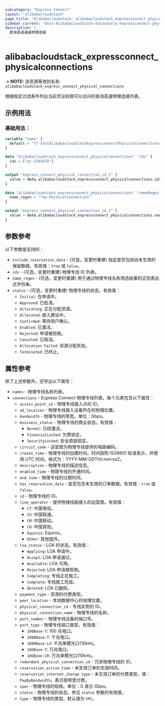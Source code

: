 ```yaml
---
subcategory: "Express Connect"
layout: "alibabacloudstack"
page_title: "Alibabacloudstack: alibabacloudstack_expressconnect_physicalconnections"
sidebar_current: "docs-Alibabacloudstack-datasource-expressconnect-physicalconnections"
description: |- 
  查询高速通道物理连接
---
```


# alibabacloudstack_expressconnect_physicalconnections
-> **NOTE:** 该资源等效别名有: `alibabacloudstack_express_connect_physical_connections`

根据指定过滤条件列出当前凭证权限可以访问的查询高速物理连接列表。

## 示例用法

### 基础用法：

```terraform
variable "name" {
  default = "tf-testAlibabacloudstackExpressconnectPhysicalConnections45872"
}

data "alibabacloudstack_expressconnect_physicalconnections" "ids" {
  ids = ["pc-2345678"]
}

output "express_connect_physical_connection_id_1" {
  value = data.alibabacloudstack_expressconnect_physicalconnections.ids.connections.0.id
}

data "alibabacloudstack_expressconnect_physicalconnections" "nameRegex" {
  name_regex = "^my-PhysicalConnection"
}

output "express_connect_physical_connection_id_2" {
  value = data.alibabacloudstack_expressconnect_physicalconnections.nameRegex.connections.0.id
}
```

## 参数参考

以下参数是支持的：

* `include_reservation_data` - (可选，变更时重建) 指定是否包括尚未生效的保留数据。有效值：`true` 或 `false`。
* `ids` - (可选，变更时重建) 物理专线 ID 列表。
* `name_regex` - (可选，变更时重建) 用于通过物理专线名称筛选结果的正则表达式字符串。
* `status` - (可选，变更时重建) 物理专线的状态。有效值：
  * `Initial`: 在申请中。
  * `Approved`: 已批准。
  * `Allocating`: 正在分配资源。
  * `Allocated`: 接入建设中。
  * `Confirmed`: 等待用户确认。
  * `Enabled`: 已激活。
  * `Rejected`: 申请被拒绝。
  * `Canceled`: 已取消。
  * `Allocation Failed`: 资源分配失败。
  * `Terminated`: 已终止。

## 属性参考

除了上述参数外，还导出以下属性：

* `names` - 物理专线名称列表。
* `connections` - Express Connect 物理专线列表。每个元素包含以下属性：
  * `access_point_id` - 物理专线接入点的 ID。
  * `ad_location` - 物理专线接入设备所在的物理位置。
  * `bandwidth` - 物理专线的带宽。单位：Gbps。
  * `business_status` - 物理专线的商业状态。有效值：
    * `Normal`: 已经激活。
    * `FinancialLocked`: 欠费锁定。
    * `SecurityLocked`: 安全原因锁定。
  * `circuit_code` - 运营商为物理专线提供的电路编码。
  * `create_time` - 物理专线的创建时间。时间按照 ISO8601 标准表示，并使用 UTC 时间。格式为：YYYY-MM-DDThh:mm:ssZ。
  * `description` - 物理专线的描述信息。
  * `enabled_time` - 物理专线的开通时间。
  * `end_time` - 物理专线的过期时间。
  * `has_reservation_data` - 是否包含未生效的订单数据。有效值：`true` 或 `false`。
  * `id` - 物理专线的 ID。
  * `line_operator` - 提供物理线路接入的运营商。有效值：
    * `CT`: 中国电信。
    * `CU`: 中国联通。
    * `CM`: 中国移动。
    * `CO`: 中国其他。
    * `Equinix`: Equinix。
    * `Other`: 其他国外。
  * `loa_status` - LOA 的状态。有效值：
    * `Applying`: LOA 申请中。
    * `Accept`: LOA 申请通过。
    * `Available`: LOA 可用。
    * `Rejected`: LOA 申请被拒绝。
    * `Completing`: 专线正在施工。
    * `Complete`: 专线施工完成。
    * `Deleted`: LOA 已删除。
  * `payment_type` - 资源的付费类型。
  * `peer_location` - 本地数据中心的地理位置。
  * `physical_connection_id` - 专线实例的 ID。
  * `physical_connection_name` - 物理专线的名称。
  * `port_number` - 物理专线设备的端口号。
  * `port_type` - 物理专线端口类型。有效值：
    * `100Base-T`: 100 兆电口。
    * `1000Base-T`: 千兆电口。
    * `1000Base-LX`: 千兆单模光口(10km)。
    * `10GBase-T`: 万兆电口。
    * `10GBase-LR`: 万兆单模光口(10km)。
  * `redundant_physical_connection_id` - 冗余物理专线的 ID。
  * `reservation_active_time` - 未生效订单的生效时间。
  * `reservation_internet_charge_type` - 未生效订单的付费类型。值：`PayByBandwidth`，表示按带宽付费。
  * `spec` - 物理专线的规格。单位：G 表示 Gbps。
  * `status` - 物理专线的状态。参见 `status` 参数的有效值。
  * `type` - 物理专线的类型。默认值为 `VPC`。
```